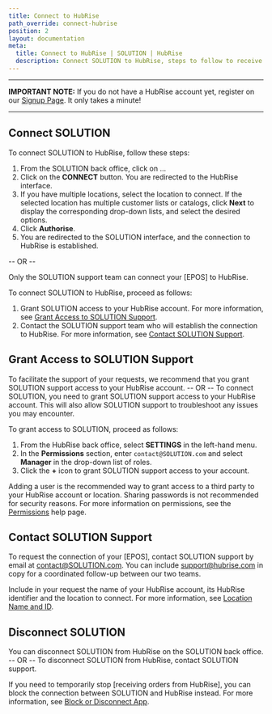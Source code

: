 ```yaml
---
title: Connect to HubRise
path_override: connect-hubrise
position: 2
layout: documentation
meta:
  title: Connect to HubRise | SOLUTION | HubRise
  description: Connect SOLUTION to HubRise, steps to follow to receive your SOLUTION orders in your EPOS.
---
```


---

**IMPORTANT NOTE:** If you do not have a HubRise account yet, register on our [Signup Page](https://manager.hubrise.com/signup). It only takes a minute!

---

## Connect SOLUTION

To connect SOLUTION to HubRise, follow these steps:

1. From the SOLUTION back office, click on ...
1. Click on the **CONNECT** button. You are redirected to the HubRise interface.
1. If you have multiple locations, select the location to connect. If the selected location has multiple customer lists or catalogs, click **Next** to display the corresponding drop-down lists, and select the desired options.
1. Click **Authorise**.
1. You are redirected to the SOLUTION interface, and the connection to HubRise is established.

-- OR --

Only the SOLUTION support team can connect your [EPOS] to HubRise.

To connect SOLUTION to HubRise, proceed as follows:

1. Grant SOLUTION access to your HubRise account. For more information, see [Grant Access to SOLUTION Support](#grant-access-to-SOLUTION-support).
1. Contact the SOLUTION support team who will establish the connection to HubRise. For more information, see [Contact SOLUTION Support](#contact-SOLUTION-support).

## Grant Access to SOLUTION Support

To facilitate the support of your requests, we recommend that you grant SOLUTION support access to your HubRise account.
-- OR --
To connect SOLUTION, you need to grant SOLUTION support access to your HubRise account. This will also allow SOLUTION support to troubleshoot any issues you may encounter.

To grant access to SOLUTION, proceed as follows:

1. From the HubRise back office, select **SETTINGS** in the left-hand menu.
1. In the **Permissions** section, enter `contact@SOLUTION.com` and select **Manager** in the drop-down list of roles.
1. Click the **+** icon to grant SOLUTION support access to your account.

Adding a user is the recommended way to grant access to a third party to your HubRise account or location. Sharing passwords is not recommended for security reasons. For more information on permissions, see the [Permissions](/docs/permissions) help page.

## Contact SOLUTION Support

To request the connection of your [EPOS], contact SOLUTION support by email at contact@SOLUTION.com. You can include support@hubrise.com in copy for a coordinated follow-up between our two teams.

Include in your request the name of your HubRise account, its HubRise identifier and the location to connect. For more information, see [Location Name and ID](/docs/locations#location-name-and-id).

## Disconnect SOLUTION

You can disconnect SOLUTION from HubRise on the SOLUTION back office.
-- OR --
To disconnect SOLUTION from HubRise, contact SOLUTION support.

If you need to temporarily stop [receiving orders from HubRise], you can block the connection between SOLUTION and HubRise instead. For more information, see [Block or Disconnect App](/docs/connections#block-or-disconnect-app).
